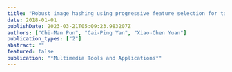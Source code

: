 ```yaml
---
title: "Robust image hashing using progressive feature selection for tampering detection"
date: 2018-01-01
publishDate: 2023-03-21T05:09:23.983207Z
authors: ["Chi-Man Pun", "Cai-Ping Yan", "Xiao-Chen Yuan"]
publication_types: ["2"]
abstract: ""
featured: false
publication: "*Multimedia Tools and Applications*"
---
```


